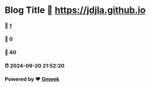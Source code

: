 # Blog Title :link: https://jdjla.github.io 
### :page_facing_up: [1](https://jdjla.github.io/tag.html) 
### :speech_balloon: 0 
### :hibiscus: 40 
### :alarm_clock: 2024-09-20 21:52:20 
### Powered by :heart: [Gmeek](https://github.com/Meekdai/Gmeek)
